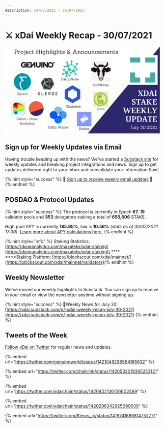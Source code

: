```yaml
---
description: 24/07/2021 - 30/07/2021
---
```


# ⚔️ xDai Weekly Recap - 30/07/2021

![](<../../../../.gitbook/assets/weekly-update (4).png>)

## Sign up for Weekly Updates via Email

Having trouble keeping up with the news? We've started a [Substack site](https://xdai.substack.com) for weekly updates and breaking project integrations and news. Sign up to get updates delivered right to your inbox and consolidate your information flow!

{% hint style="success" %}
💌 [Sign up to receive weekly email updates](https://xdai.substack.com) ​💌‌
{% endhint %}

## POSDAO & Protocol Updates <a href="posdao-and-protocol-updates" id="posdao-and-protocol-updates"></a>

{% hint style="success" %}
The protocol is currently in Epoch **67.** **19** validator pools and **353** delegators staking a total of **655,606** STAKE.

&#x20;High pool APY is currently **185.95%**, low is **10.56%** _(stats as of 30/07/2021 17:00)_. [Learn more about APY calculations here.](https://app.gitbook.com/@poa/s/xdai/about-xdai/faqs/public-staking-validators-and-delegators#how-is-apy-calculated)
{% endhint %}

{% hint style="info" %}
Staking Statistics: [https://duneanalytics.com/maxaleks/xdai-staking](https://duneanalytics.com/maxaleks/xdai-staking)​\
****\
****Staking Platform: [https://blockscout.com/xdai/mainnet/](https://blockscout.com/xdai/mainnet/validators)​
{% endhint %}

## Weekly Newsletter <a href="weekly-newsletter" id="weekly-newsletter"></a>

We've moved our weekly highlights to Substack. You can sign up to receive in your email or view the newsletter anytime without signing up.

{% hint style="success" %}
​📰Weekly News for July 30: [https://xdai.substack.com/p/-xdai-weekly-recap-july-30-2021](https://xdai.substack.com/p/-xdai-weekly-recap-july-30-2021)
{% endhint %}

## Tweets of the Week

[Follow xDai on Twitter](https://twitter.com/xdaichain) for regular news and updates.

{% embed url="https://twitter.com/genuinoworld/status/1421048298564165632" %}

{% embed url="https://twitter.com/chainlink/status/1420532019365253121" %}

{% embed url="https://twitter.com/xdaichain/status/1420402136106602499" %}

{% embed url="https://twitter.com/xdaichain/status/1420296342925099009" %}

{% embed url="https://twitter.com/Kleros_io/status/1419741886814752771" %}

